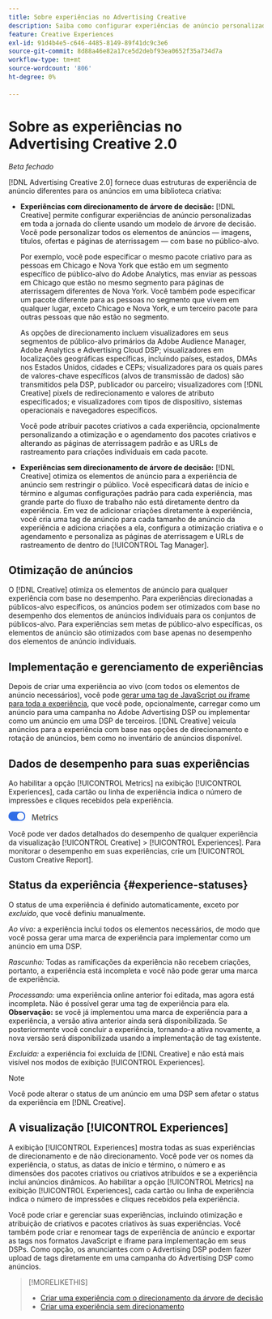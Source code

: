```yaml
---
title: Sobre experiências no Advertising Creative
description: Saiba como configurar experiências de anúncio personalizadas e otimizar elementos de anúncio com base no desempenho.
feature: Creative Experiences
exl-id: 91d4b4e5-c646-4485-8149-89f41dc9c3e6
source-git-commit: 8d88a46e82a17ce5d2debf93ea0652f35a734d7a
workflow-type: tm+mt
source-wordcount: '806'
ht-degree: 0%

---
```


# Sobre as experiências no Advertising Creative 2.0

*Beta fechado*

<!-- Revisit Description metadata -->

<!-- MORE -->

[!DNL Advertising Creative 2.0] fornece duas estruturas de experiência de anúncio diferentes para os anúncios em uma biblioteca criativa<!-- can use a single library only -->:

* **Experiências com direcionamento de árvore de decisão:** [!DNL Creative] permite configurar experiências de anúncio personalizadas em toda a jornada do cliente usando um modelo de árvore de decisão. Você pode personalizar todos os elementos de anúncios — imagens, títulos, ofertas e páginas de aterrissagem — com base no público-alvo.

  Por exemplo, você pode especificar o mesmo pacote criativo para as pessoas em Chicago e Nova York que estão em um segmento específico de público-alvo do Adobe Analytics, mas enviar as pessoas em Chicago que estão no mesmo segmento para páginas de aterrissagem diferentes de Nova York. Você também pode especificar um pacote diferente para as pessoas no segmento que vivem em qualquer lugar, exceto Chicago e Nova York, e um terceiro pacote para outras pessoas que não estão no segmento.

  As opções de direcionamento incluem visualizadores em seus segmentos de público-alvo primários da Adobe Audience Manager, Adobe Analytics e Advertising Cloud DSP; visualizadores em localizações geográficas específicas, incluindo países, estados, DMAs nos Estados Unidos, cidades e CEPs; visualizadores para os quais pares de valores-chave específicos (alvos de transmissão de dados) são transmitidos pela DSP, publicador ou parceiro; visualizadores com [!DNL Creative] pixels de redirecionamento e valores de atributo especificados; e visualizadores com tipos de dispositivo, sistemas operacionais e navegadores específicos.

  Você pode atribuir pacotes criativos a cada experiência, opcionalmente personalizando a otimização e o agendamento dos pacotes criativos e alterando as páginas de aterrissagem padrão e as URLs de rastreamento<!-- and any flexible attributes --> para criações individuais em cada pacote.

* **Experiências sem direcionamento de árvore de decisão:** [!DNL Creative] otimiza os elementos de anúncio para a experiência de anúncio sem restringir o público.<!-- For first-party creatives, [!DNL Creative] serves the ads. --> Você especificará datas de início e término e algumas configurações padrão para cada experiência, mas grande parte do fluxo de trabalho não está diretamente dentro da experiência. Em vez de adicionar criações diretamente à experiência, você cria uma tag de anúncio para cada tamanho de anúncio da experiência e adiciona criações a ela, configura a otimização criativa e o agendamento e personaliza as páginas de aterrissagem e URLs de rastreamento de dentro do [!UICONTROL Tag Manager].

## Otimização de anúncios

<!-- MORE -->
O [!DNL Creative] otimiza os elementos de anúncio para qualquer experiência com base no desempenho. Para experiências direcionadas a públicos-alvo específicos, os anúncios podem ser otimizados com base no desempenho dos elementos de anúncios individuais para os conjuntos de públicos-alvo. Para experiências sem metas de público-alvo específicas, os elementos de anúncio são otimizados com base apenas no desempenho dos elementos de anúncio individuais.

## Implementação e gerenciamento de experiências

Depois de criar uma experiência ao vivo (com todos os elementos de anúncio necessários), você pode [gerar uma tag de JavaScript ou iframe para toda a experiência](experience-tag-export.md), que você pode, opcionalmente, carregar como um anúncio para uma campanha no Adobe Advertising DSP ou implementar como um anúncio em uma DSP de terceiros. [!DNL Creative] veicula anúncios para a experiência com base nas opções de direcionamento e rotação de anúncios, bem como no inventário de anúncios disponível.

## Dados de desempenho para suas experiências

Ao habilitar a opção [!UICONTROL Metrics] na exibição [!UICONTROL Experiences], cada cartão ou linha de experiência indica o número de impressões e cliques recebidos pela experiência.

![Opção de métricas](/help/creative/assets/metrics-option.png "Opção de métricas")

<!-- insert screen shot of Metrics option?  If not, then add instructions elsewhere -->

<!-- I don't see this as of 1/9; why only in the table view?   You can also add conversion columns in the table view. -->

Você pode ver dados detalhados do desempenho de qualquer experiência da visualização [!UICONTROL Creative] > [!UICONTROL Experiences]. Para monitorar o desempenho em suas experiências, crie um [!UICONTROL Custom Creative Report].

<!--
You can [view detailed performance data for any experience](experience-performance-details.md) from the Creative > Experiences view. To monitor performance across your experiences, [create custom reports](/help/dsp/reports/report-create.md).
-->

## Status da experiência {#experience-statuses}

<!-- verify that these are all still the same -->

O status de uma experiência é definido automaticamente, exceto por *excluído*, que você definiu manualmente.

*Ao vivo:* a experiência inclui todos os elementos necessários, de modo que você possa gerar uma marca de experiência para implementar como um anúncio em uma DSP. <!-- A live experience may be scheduled to start in the future -->

*Rascunho:* Todas as ramificações da experiência não recebem criações, portanto, a experiência está incompleta e você não pode gerar uma marca de experiência.

*Processando:* uma experiência online anterior foi editada, mas agora está incompleta. Não é possível gerar uma tag de experiência para ela. **Observação:** se você já implementou uma marca de experiência para a experiência, a versão ativa anterior ainda será disponibilizada. Se posteriormente você concluir a experiência, tornando-a ativa novamente, a nova versão será disponibilizada usando a implementação de tag existente.

*Excluída:* a experiência foi excluída de [!DNL Creative] e não está mais visível nos modos de exibição [!UICONTROL Experiences].

>[!NOTE]
>
>Você pode alterar o status de um anúncio em uma DSP sem afetar o status da experiência em [!DNL Creative].

## A visualização [!UICONTROL Experiences]

A exibição [!UICONTROL Experiences] mostra todas as suas experiências de direcionamento e de não direcionamento. Você pode ver os nomes da experiência, o status, as datas de início e término, o número e as dimensões dos pacotes criativos ou criativos atribuídos e se a experiência inclui anúncios dinâmicos. Ao habilitar a opção [!UICONTROL Metrics] na exibição [!UICONTROL Experiences], cada cartão ou linha de experiência indica o número de impressões e cliques recebidos pela experiência.

Você pode criar e gerenciar suas experiências, incluindo otimização e atribuição de criativos e pacotes criativos às suas experiências. Você também pode criar e renomear tags de experiência de anúncio e exportar as tags nos formatos JavaScript e iframe para implementação em seus DSPs. Como opção, os anunciantes com o Advertising DSP podem fazer upload de tags diretamente em uma campanha do Advertising DSP como anúncios.

<!--
### Available actions

* [Download data within the view](experience-download-view.md)

        + [Assign and unassign creative bundles to a final node](/help/creative/experiences/experience-assign-creative-bundles.md)
* Experiences with decision tree targeting: [Create](/help/creative/experiences/experience-create-targeting.md) and [edit](/help/creative/experiences/experience-edit-targeting.md) experiences, [assign and unassign creative bundles](/help/creative/experiences/experience-assign-creative-bundles.md), [customize creative optimization and scheduling](/help/creative/experiences/experience-optimization-scheduling-targeting.md), and [customize the tracking URLs for creatives](/help/creative/experiences/experience-tracking-urls-targeting.md)

* Experiences without decision tree targeting: [Create](experience-create-no-targeting.md) and [edit](/help/creative/experiences/experience-edit-no-targeting.md)

* [Clone](experience-clone.md) an experience

* [Preview](experience-preview.md) an experience

* [Share a demo URL](experience-share-demo-url.md) for an experience

* [Export ad tags for an experience](experience-tag-export.md)

* [Delete](experience-delete.md) an experience

-->

<!-- You can add or remove labels for your experiences.-->

<!-- Add links to workflows once they're done -->

>[!MORELIKETHIS]
>
>* [Criar uma experiência com o direcionamento da árvore de decisão](experience-create-targeting.md)
>* [Criar uma experiência sem direcionamento](experience-create-no-targeting.md)
